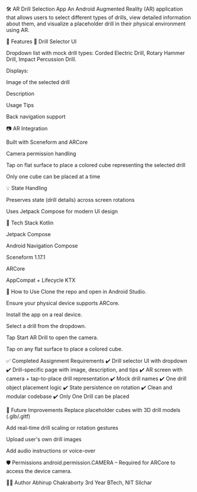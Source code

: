 🛠️ AR Drill Selection App
An Android Augmented Reality (AR) application that allows users to select different types of drills, view detailed information about them, and visualize a placeholder drill in their physical environment using AR.

📱 Features
🔽 Drill Selector UI

Dropdown list with mock drill types: Corded Electric Drill, Rotary Hammer Drill, Impact Percussion Drill.

Displays:

Image of the selected drill

Description

Usage Tips

Back navigation support

📷 AR Integration

Built with Sceneform and ARCore

Camera permission handling

Tap on flat surface to place a colored cube representing the selected drill

Only one cube can be placed at a time

💡 State Handling

Preserves state (drill details) across screen rotations

Uses Jetpack Compose for modern UI design

🧰 Tech Stack
Kotlin

Jetpack Compose

Android Navigation Compose

Sceneform 1.17.1

ARCore

AppCompat + Lifecycle KTX

🚀 How to Use
Clone the repo and open in Android Studio.

Ensure your physical device supports ARCore.

Install the app on a real device.

Select a drill from the dropdown.

Tap Start AR Drill to open the camera.

Tap on any flat surface to place a colored cube.

✅ Completed Assignment Requirements
✔️ Drill selector UI with dropdown
✔️ Drill-specific page with image, description, and tips
✔️ AR screen with camera + tap-to-place drill representation
✔️ Mock drill names
✔️ One drill object placement logic
✔️ State persistence on rotation
✔️ Clean and modular codebase
✔️ Only One Drill can be placed

🏁 Future Improvements
Replace placeholder cubes with 3D drill models (.glb/.gltf)

Add real-time drill scaling or rotation gestures

Upload user's own drill images

Add audio instructions or voice-over

🛡️ Permissions
android.permission.CAMERA – Required for ARCore to access the device camera.

🧑‍💻 Author
Abhirup Chakraborty
3rd Year BTech, NIT Silchar
